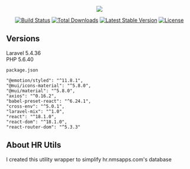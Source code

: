 <p align="center"><img src="https://laravel.com/assets/img/components/logo-laravel.svg"></p>

<p align="center">
<a href="https://travis-ci.org/laravel/framework"><img src="https://travis-ci.org/laravel/framework.svg" alt="Build Status"></a>
<a href="https://packagist.org/packages/laravel/framework"><img src="https://poser.pugx.org/laravel/framework/d/total.svg" alt="Total Downloads"></a>
<a href="https://packagist.org/packages/laravel/framework"><img src="https://poser.pugx.org/laravel/framework/v/stable.svg" alt="Latest Stable Version"></a>
<a href="https://packagist.org/packages/laravel/framework"><img src="https://poser.pugx.org/laravel/framework/license.svg" alt="License"></a>
</p>

## Versions
Laravel 5.4.36<br>
PHP 5.6.40<br>

`package.json`
```"@emotion/react": "^11.9.0",
"@emotion/styled": "^11.8.1",
"@mui/icons-material": "^5.8.0",
"@mui/material": "^5.8.0",
"axios": "^0.16.2",
"babel-preset-react": "^6.24.1",
"cross-env": "^5.0.1",
"laravel-mix": "^1.0",
"react": "^18.1.0",
"react-dom": "^18.1.0",
"react-router-dom": "^5.3.3"
```

## About HR Utils
I created this utility wrapper to simplify hr.nmsapps.com's database